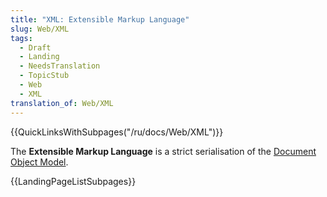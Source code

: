 ```yaml
---
title: "XML: Extensible Markup Language"
slug: Web/XML
tags:
  - Draft
  - Landing
  - NeedsTranslation
  - TopicStub
  - Web
  - XML
translation_of: Web/XML
---
```


{{QuickLinksWithSubpages("/ru/docs/Web/XML")}}

The **Extensible Markup Language** is a strict serialisation of the [Document Object Model](/ru/docs/Web/API/Document_Object_Model).

{{LandingPageListSubpages}}
